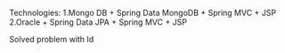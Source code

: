 Technologies:
1.Mongo DB + Spring Data MongoDB + Spring MVC + JSP
2.Oracle + Spring Data JPA + Spring MVC + JSP

Solved problem with Id
